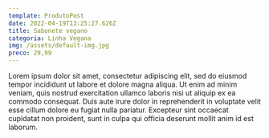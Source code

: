 ```yaml
---
template: ProdutoPost
date: 2022-04-19T13:25:27.626Z
title: Sabonete vegano
categoria: Linha Vegana
img: /assets/default-img.jpg
preco: 29,99
---
```

Lorem ipsum dolor sit amet, consectetur adipiscing elit, sed do eiusmod tempor incididunt ut labore et dolore magna aliqua. Ut enim ad minim veniam, quis nostrud exercitation ullamco laboris nisi ut aliquip ex ea commodo consequat. Duis aute irure dolor in reprehenderit in voluptate velit esse cillum dolore eu fugiat nulla pariatur. Excepteur sint occaecat cupidatat non proident, sunt in culpa qui officia deserunt mollit anim id est laborum.